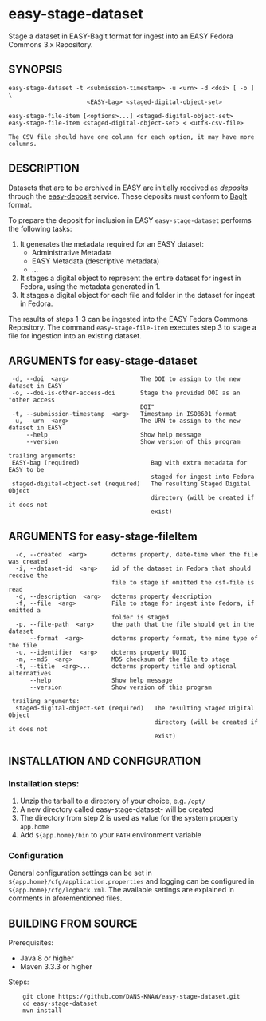 easy-stage-dataset
==================

Stage a dataset in EASY-BagIt format for ingest into an EASY Fedora Commons 3.x Repository.


SYNOPSIS
--------

    easy-stage-dataset -t <submission-timestamp> -u <urn> -d <doi> [ -o ] \
                          <EASY-bag> <staged-digital-object-set>

    easy-stage-file-item [<options>...] <staged-digital-object-set>
    easy-stage-file-item <staged-digital-object-set> < <utf8-csv-file>

    The CSV file should have one column for each option, it may have more columns.


DESCRIPTION
-----------

Datasets that are to be archived in EASY are initially received as *deposits* through the [easy-deposit] service. These
deposits must conform to [BagIt] format.

To prepare the deposit for inclusion in EASY `easy-stage-dataset` performs the following tasks:

1. It generates the metadata required for an EASY dataset:
   * Administrative Metadata
   * EASY Metadata (descriptive metadata)
   * ...
2. It stages a digital object to represent the entire dataset for ingest in Fedora, using the metadata generated in 1.
3. It stages a digital object for each file and folder in the dataset for ingest in Fedora.

The results of steps 1-3 can be ingested into the EASY Fedora Commons Repository.
The command `easy-stage-file-item` executes step 3 to stage a file for ingestion into an existing dataset.


ARGUMENTS for easy-stage-dataset
--------------------------------

     -d, --doi  <arg>                    The DOI to assign to the new dataset in EASY
     -o, --doi-is-other-access-doi       Stage the provided DOI as an "other access
                                         DOI"
     -t, --submission-timestamp  <arg>   Timestamp in ISO8601 format
     -u, --urn  <arg>                    The URN to assign to the new dataset in EASY
         --help                          Show help message
         --version                       Show version of this program
   
    trailing arguments:
     EASY-bag (required)                    Bag with extra metadata for EASY to be
                                            staged for ingest into Fedora
     staged-digital-object-set (required)   The resulting Staged Digital Object
                                            directory (will be created if it does not
                                            exist)


ARGUMENTS for easy-stage-fileItem
---------------------------------

      -c, --created  <arg>       dcterms property, date-time when the file was created
      -i, --dataset-id  <arg>    id of the dataset in Fedora that should receive the
                                 file to stage if omitted the csf-file is read
      -d, --description  <arg>   dcterms property description
      -f, --file  <arg>          File to stage for ingest into Fedora, if omitted a
                                 folder is staged
      -p, --file-path  <arg>     the path that the file should get in the dataset
          --format  <arg>        dcterms property format, the mime type of the file
      -u, --identifier  <arg>    dcterms property UUID
      -m, --md5  <arg>           MD5 checksum of the file to stage
      -t, --title  <arg>...      dcterms property title and optional alternatives
          --help                 Show help message
          --version              Show version of this program
    
     trailing arguments:
      staged-digital-object-set (required)   The resulting Staged Digital Object
                                             directory (will be created if it does not
                                             exist)

INSTALLATION AND CONFIGURATION
------------------------------

### Installation steps:

1. Unzip the tarball to a directory of your choice, e.g. `/opt/`
2. A new directory called easy-stage-dataset-<version> will be created
3. The directory from step 2 is used as value for the system property ``app.home``
4. Add ``${app.home}/bin`` to your ``PATH`` environment variable


### Configuration

General configuration settings can be set in `${app.home}/cfg/application.properties` and logging can be
configured in `${app.home}/cfg/logback.xml`. The available settings are explained in comments in 
aforementioned files.


BUILDING FROM SOURCE
--------------------

Prerequisites:

* Java 8 or higher
* Maven 3.3.3 or higher
 
Steps:

        git clone https://github.com/DANS-KNAW/easy-stage-dataset.git
        cd easy-stage-dataset
        mvn install

[dans-parent]: https://github.com/DANS-KNAW/dans-parent#dans-parent
[easy-deposit]: https://github.com/DANS-KNAW/easy-deposit#easy-deposit
[BagIt]: https://tools.ietf.org/html/draft-kunze-bagit-11

